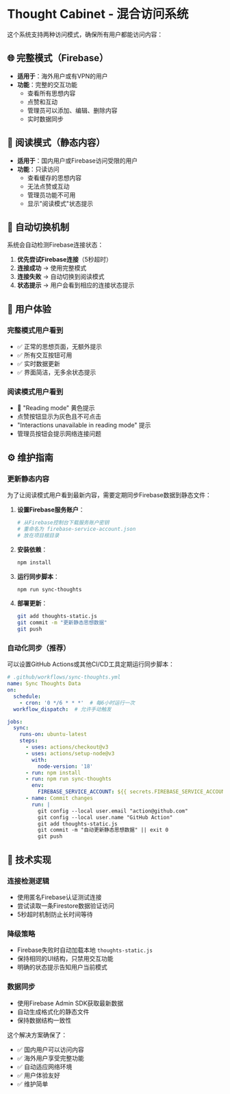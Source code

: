 # Thought Cabinet - 混合访问系统

这个系统支持两种访问模式，确保所有用户都能访问内容：

## 🌐 完整模式（Firebase）
- **适用于**：海外用户或有VPN的用户
- **功能**：完整的交互功能
  - 查看所有思想内容
  - 点赞和互动
  - 管理员可以添加、编辑、删除内容
  - 实时数据同步

## 📖 阅读模式（静态内容）
- **适用于**：国内用户或Firebase访问受限的用户
- **功能**：只读访问
  - 查看缓存的思想内容
  - 无法点赞或互动
  - 管理员功能不可用
  - 显示"阅读模式"状态提示

## 🔄 自动切换机制

系统会自动检测Firebase连接状态：

1. **优先尝试Firebase连接**（5秒超时）
2. **连接成功** → 使用完整模式
3. **连接失败** → 自动切换到阅读模式
4. **状态提示** → 用户会看到相应的连接状态提示

## 📱 用户体验

### 完整模式用户看到

- ✅ 正常的思想页面，无额外提示
- ✅ 所有交互按钮可用
- ✅ 实时数据更新
- ✅ 界面简洁，无多余状态提示

### 阅读模式用户看到

- 📖 "Reading mode" 黄色提示
- 点赞按钮显示为灰色且不可点击
- "Interactions unavailable in reading mode" 提示
- 管理员按钮会提示网络连接问题

## ⚙️ 维护指南

### 更新静态内容

为了让阅读模式用户看到最新内容，需要定期同步Firebase数据到静态文件：

1. **设置Firebase服务账户**：
   ```bash
   # 从Firebase控制台下载服务账户密钥
   # 重命名为 firebase-service-account.json
   # 放在项目根目录
   ```

2. **安装依赖**：
   ```bash
   npm install
   ```

3. **运行同步脚本**：
   ```bash
   npm run sync-thoughts
   ```

4. **部署更新**：
   ```bash
   git add thoughts-static.js
   git commit -m "更新静态思想数据"
   git push
   ```

### 自动化同步（推荐）

可以设置GitHub Actions或其他CI/CD工具定期运行同步脚本：

```yaml
# .github/workflows/sync-thoughts.yml
name: Sync Thoughts Data
on:
  schedule:
    - cron: '0 */6 * * *'  # 每6小时运行一次
  workflow_dispatch:  # 允许手动触发

jobs:
  sync:
    runs-on: ubuntu-latest
    steps:
      - uses: actions/checkout@v3
      - uses: actions/setup-node@v3
        with:
          node-version: '18'
      - run: npm install
      - run: npm run sync-thoughts
        env:
          FIREBASE_SERVICE_ACCOUNT: ${{ secrets.FIREBASE_SERVICE_ACCOUNT }}
      - name: Commit changes
        run: |
          git config --local user.email "action@github.com"
          git config --local user.name "GitHub Action"
          git add thoughts-static.js
          git commit -m "自动更新静态思想数据" || exit 0
          git push
```

## 🔧 技术实现

### 连接检测逻辑
- 使用匿名Firebase认证测试连接
- 尝试读取一条Firestore数据验证访问
- 5秒超时机制防止长时间等待

### 降级策略
- Firebase失败时自动加载本地 `thoughts-static.js`
- 保持相同的UI结构，只禁用交互功能
- 明确的状态提示告知用户当前模式

### 数据同步
- 使用Firebase Admin SDK获取最新数据
- 自动生成格式化的静态文件
- 保持数据结构一致性

这个解决方案确保了：
- ✅ 国内用户可以访问内容
- ✅ 海外用户享受完整功能
- ✅ 自动适应网络环境
- ✅ 用户体验友好
- ✅ 维护简单
